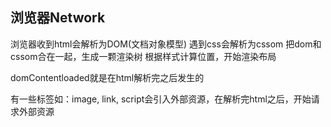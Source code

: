## 浏览器Network
  浏览器收到html会解析为DOM(文档对象模型)
  遇到css会解析为cssom
  把dom和cssom合在一起，生成一颗渲染树
  根据样式计算位置，开始渲染布局

  domContentloaded就是在html解析完之后发生的

  有一些标签如：image, link, script会引入外部资源，在解析完html之后，开始请求外部资源